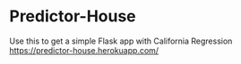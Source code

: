# Predictor-House
Use this to get a simple Flask app with California Regression
https://predictor-house.herokuapp.com/
